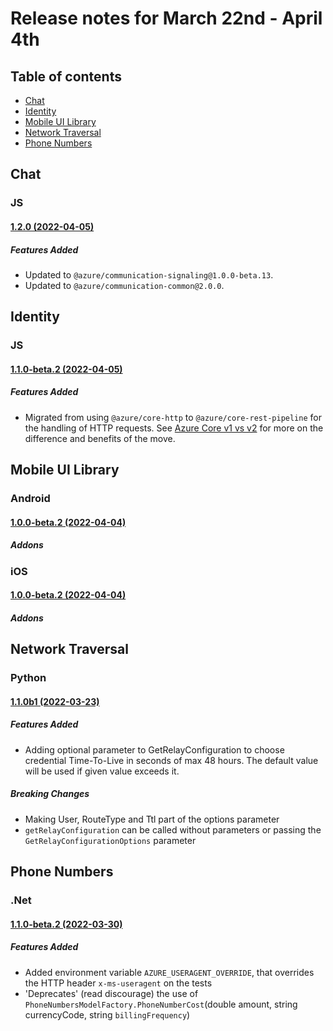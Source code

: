# Release notes for March 22nd - April 4th

## Table of contents
* [Chat](#chat)
* [Identity](#identity)
* [Mobile UI Library](#mobile-ui-library)
* [Network Traversal](#network-traversal)
* [Phone Numbers](#phone-numbers)

## Chat

### JS

#### [1.2.0 (2022-04-05)](https://github.com/Azure/azure-sdk-for-js/blob/main/sdk/communication/communication-chat/CHANGELOG.md#120-2022-04-05)
##### Features Added
- Updated to `@azure/communication-signaling@1.0.0-beta.13`.
- Updated to `@azure/communication-common@2.0.0`.

## Identity

### JS
#### [1.1.0-beta.2 (2022-04-05)](https://github.com/Azure/azure-sdk-for-js/blob/main/sdk/communication/communication-identity/CHANGELOG.md#110-beta2-2022-04-05)
##### Features Added
- Migrated from using `@azure/core-http` to `@azure/core-rest-pipeline` for the handling of HTTP requests. See [Azure Core v1 vs v2](https://github.com/Azure/azure-sdk-for-js/blob/main/sdk/core/core-rest-pipeline/documentation/core2.md) for more on the difference and benefits of the move.


## Mobile UI Library

### Android
#### [1.0.0-beta.2 (2022-04-04)]()
##### Addons

### iOS
#### [1.0.0-beta.2 (2022-04-04)]()
##### Addons

## Network Traversal

### Python
#### [1.1.0b1 (2022-03-23)](https://github.com/Azure/azure-sdk-for-python/blob/main/sdk/communication/azure-communication-networktraversal/CHANGELOG.md#110b1-2022-03-23)
##### Features Added
- Adding optional parameter to GetRelayConfiguration to choose credential Time-To-Live in seconds of max 48 hours.
  The default value will be used if given value exceeds it.

##### Breaking Changes
- Making User, RouteType and Ttl part of the options parameter
- `getRelayConfiguration` can be called without parameters or passing the `GetRelayConfigurationOptions` parameter

## Phone Numbers

### .Net
#### [1.1.0-beta.2 (2022-03-30)](https://github.com/Azure/azure-sdk-for-net/blob/main/sdk/communication/Azure.Communication.PhoneNumbers/CHANGELOG.md#110-beta2-2022-03-30)
##### Features Added
- Added environment variable `AZURE_USERAGENT_OVERRIDE`, that overrides the HTTP header `x-ms-useragent` on the tests
- 'Deprecates' (read discourage) the use of `PhoneNumbersModelFactory.PhoneNumberCost`(double amount, string currencyCode, string `billingFrequency`)
